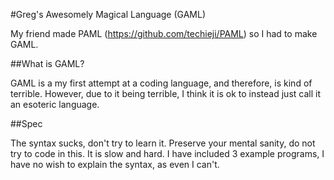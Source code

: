 #Greg's Awesomely Magical Language (GAML)

My friend made PAML (https://github.com/techieji/PAML) so I had to make GAML.

##What is GAML?

GAML is a my first attempt at a coding language, and therefore, is kind of terrible.
However, due to it being terrible, I think it is ok to instead just call it an esoteric language.

##Spec

The syntax sucks, don't try to learn it.
Preserve your mental sanity, do not try to code in this.
It is slow and hard.
I have included 3 example programs, I have no wish to explain the syntax, as even I can't.
